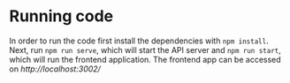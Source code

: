 # Running code
In order to run the code first install the dependencies with `npm install`. Next, run `npm run serve`, which will start the API server and `npm run start`, which will run the frontend application. The frontend app can be accessed on *http://localhost:3002/*
